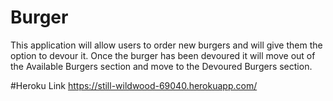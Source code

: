 # Burger

This application will allow users to order new burgers and will give them the option to devour it.
Once the burger has been devoured it will move out of the Available Burgers section and move to the 
Devoured Burgers section.

#Heroku Link
https://still-wildwood-69040.herokuapp.com/